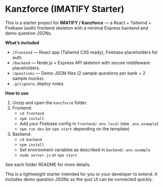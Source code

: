 # Kanzforce (IMATIFY Starter)

This is a starter project for **IMATIFY / Kanzforce** — a React + Tailwind + Firebase (auth) frontend skeleton with a minimal Express backend and demo question JSONs.

**What’s included**
- `/frontend` — React app (Tailwind CSS ready), Firebase placeholders for auth.
- `/backend` — Node.js + Express API skeleton with secure middleware placeholders.
- `/questions` — Demo JSON files (2 sample questions per bank + 2 sample mocks).
- `.gitignore`, deploy notes.

**How to use**
1. Unzip and open the `kanzforce` folder.
2. Frontend:
   - `cd frontend`
   - `npm install`
   - Add your Firebase config in `frontend/.env.local` (see `.env.example`)
   - `npm run dev` (or `npm start` depending on the template)
3. Backend:
   - `cd backend`
   - `npm install`
   - Set environment variables as described in `backend/.env.example`
   - `node server.js` or `npm start`

See each folder README for more details.

This is a lightweight starter intended for you or your developer to extend. It includes demo question JSONs so the quiz UI can be connected quickly.

